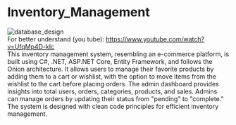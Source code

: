 # Inventory_Management
![database_design](https://github.com/user-attachments/assets/9815c3d7-ab72-4a9e-95af-224a12708bf7) <br>
For better understand (you tube): https://www.youtube.com/watch?v=UfqMp4D-kIc <br>
This inventory management system, resembling an e-commerce platform, is built using C#, .NET, ASP.NET Core, Entity Framework, and follows the Onion architecture. It allows users to manage their favorite products by adding them to a cart or wishlist, with the option to move items from the wishlist to the cart before placing orders. The admin dashboard provides insights into total users, orders, categories, products, and sales. Admins can manage orders by updating their status from "pending" to "complete." The system is designed with clean code principles for efficient inventory management.
